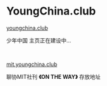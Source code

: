 # YoungChina.club

[youngchina.club](youngchina.club)

少年中国 主页正在建设中...

</br>

[mit.youngchina.club](mit.youngchina.club)

聊协MIT社刊 **《ON THE WAY》** 存放地址
